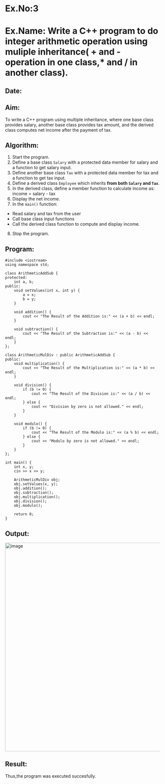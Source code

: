 # Ex.No:3  
# Ex.Name: Write a C++ program to do integer arithmetic operation using muliple inheritance( + and - operation in one class,* and / in another class).

## Date:  

## Aim:  
To write a C++ program using multiple inheritance, where one base class provides salary, another base class provides tax amount, and the derived class computes net income after the payment of tax.  

## Algorithm:  
1. Start the program.  
2. Define a base class `Salary` with a protected data member for salary and a function to get salary input.  
3. Define another base class `Tax` with a protected data member for tax and a function to get tax input.  
4. Define a derived class `Employee` which inherits **from both `Salary` and `Tax`**.  
5. In the derived class, define a member function to calculate income as:  income = salary - tax
6. Display the net income.  
7. In the `main()` function:  
- Read salary and tax from the user  
- Call base class input functions  
- Call the derived class function to compute and display income.  
8. Stop the program.  

## Program:
```
#include <iostream>
using namespace std;

class ArithmeticAddSub {
protected:
    int a, b;
public:
    void setValues(int x, int y) {
        a = x;
        b = y;
    }

    void addition() {
        cout << "The Result of the Addition is:" << (a + b) << endl;
    }

    void subtraction() {
        cout << "The Result of the Subtraction is:" << (a - b) << endl;
    }
};

class ArithmeticMulDiv : public ArithmeticAddSub {
public:
    void multiplication() {
        cout << "The Result of the Multiplication is:" << (a * b) << endl;
    }

    void division() {
        if (b != 0) {
            cout << "The Result of the Division is:" << (a / b) << endl;
        } else {
            cout << "Division by zero is not allowed." << endl;
        }
    }

    void modulo() {
        if (b != 0) {
            cout << "The Result of the Modulo is:" << (a % b) << endl;
        } else {
            cout << "Modulo by zero is not allowed." << endl;
        }
    }
};

int main() {
    int x, y;
    cin >> x >> y;

    ArithmeticMulDiv obj;
    obj.setValues(x, y);
    obj.addition();
    obj.subtraction();
    obj.multiplication();
    obj.division();
    obj.modulo();

    return 0;
}

```

## Output:
<img width="681" height="679" alt="image" src="https://github.com/user-attachments/assets/9fa460e5-a992-4e29-8f22-99ef24cd8fa5" />

## Result:
Thus,the program was executed succesfully.
